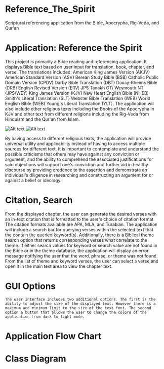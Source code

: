# Reference_The_Spirit
Scriptural referencing application from the Bible, Apocrypha, Rig-Veda, and Qur'an

# Application: Reference the Spirit
This project is primarily a Bible reading and referencing application. It displays Bible text based on user input for translation, book, chapter, and verse. 
The translations included:
	American King James Version (AKJV)
	American Standard Version (ASV)
	Berean Study Bible (BSB)
	Catholic Public Domain Version (CPDV)
	Darby Bible Translation (DBT)
	Douay-Rheims Bible (DRB)
	English Revised Version (ERV)
	JPS Tanakh OT/ Weymouth NT (JPS/WEY)
	King James Version (KJV)
	New Heart English Bible (NHEB)
	Smith's Literal Translation (SLT)
	Webster Bible Translation (WEB)
	World English Bible (WEB)
	Young's Literal Translation (YLT). 
The application will also include other religious texts including the Books of the Apocrypha in KJV and other text from different religions including the Rig-Veda from Hinduism and the Qur'an from Islam. 

<img src="/images/ScreenShots/rigveda.jpg" alt="Alt text" title="Hinduism: Rig-Veda">
<img src="/images/ScreenShots/quran.jpg" alt="Alt text" title="Qur'an">

By having access to different religious texts, the application will provide universal utility and applicability instead of having to access multiple sources for different text. It is important to contemplate and understand the possible criticisms that others may have against any conviction or argument, and the ability to comprehend the associated justifications for said objections will support one's conviction and further aid in healthy discourse by providing credence to the assertion and demonstrate an individual's diligence in researching and constructing an argument for or against a belief or ideology. 
# Citation, Search
From the displayed chapter, the user can generate the desired verses with an in-text citation that is formatted to the user's choice of citation format. The citation formats available are APA, MLA, and Turabian. The application will include a search bar for querying verses within the selected text that the contain the queried keyword(s). Additionally, there is a Biblical theme search option that returns corresponding verses what correlate to the theme. If either search values for keyword or search value are not found in the Bible or in the theme database, the application will display an error message notifying the user that the word, phrase, or theme was not found. From the list of theme and keyword verses, the user can select a verse and open it in the main text area to view the chapter text. 
# GUI Options
	The user interface includes two additional options. The first is the ability to adjust the size of the displayed text. However there is a maximum and minimum limit to the size of the text font. The second option a button that allows the user to change the colors of the application from dark to light mode.
	
# Application Flow Chart

# Class Diagram
